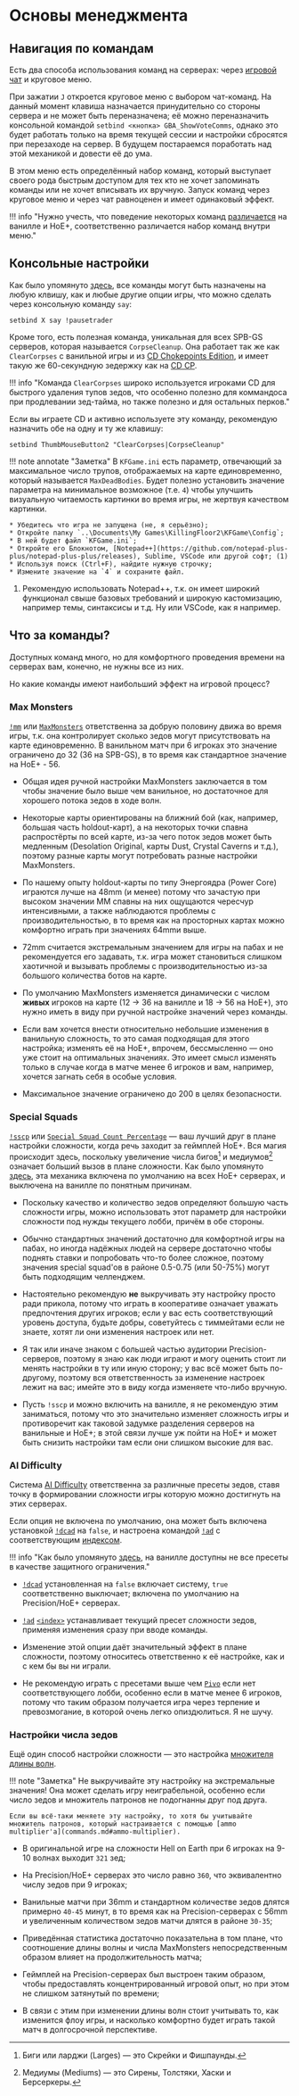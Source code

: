 # Основы менеджмента

## Навигация по командам

Есть два способа использования команд на серверах: через [игровой чат](commands.md) и круговое меню.

При зажатии `J` откроется круговое меню с выбором чат-команд. На данный момент клавиша назначается принудительно со стороны сервера и не может быть переназначена; её можно переназначить консольной командой `setbind <кнопка> GBA_ShowVoteComms`, однако это будет работать только на время текущей сессии и настройки сбросятся при перезаходе на сервер. В будущем постараемся поработать над этой механикой и довести её до ума.

В этом меню есть определённый набор команд, который выступает своего рода быстрым доступом для тех кто не хочет запоминать команды или не хочет вписывать их вручную. Запуск команд через круговое меню и через чат равноценен и имеет одинаковый эффект.

!!! info "Нужно учесть, что поведение некоторых команд [различается](authoritylevels.md#authority-levels) на ванилле и HoE+, соответственно различается набор команд внутри меню."

## Консольные настройки

Как было упомянуто [здесь](commands.md), все команды могут быть назначены на любую клвишу, как и любые другие опции игры, что можно сделать через консольную команду `say`:

`setbind X say !pausetrader`

Кроме того, есть полезная команда, уникальная для всех SPB-GS серверов, которая называется `CorpseCleanup`. Она работает так же как `ClearCorpses` с ванильной игры и из [CD Chokepoints Edition](https://steamcommunity.com/sharedfiles/filedetails/?id=2052571175), и имеет такую же 60-секундную зедержку как на [CD CP](https://steamcommunity.com/sharedfiles/filedetails/?id=2052571175).

!!! info "Команда `ClearCorpses` широко используется игроками CD для быстрого удаления тупов зедов, что особенно полезно для коммандоса при продлевании зед-тайма, но также полезно и для остальных перков."

Если вы играете CD и активно используете эту команду, рекомендую назначить обе на одну и ту же клавишу:

`setbind ThumbMouseButton2 "ClearCorpses|CorpseCleanup"`

!!! note annotate "Заметка"
    В `KFGame.ini` есть параметр, отвечающий за максимальное число трупов, отображаемых на карте единовременно, который называется `MaxDeadBodies`. Будет полезно установить значение параметра на минимальное возможное (т.е. `4`) чтобы улучшить визуальную читаемость картинки во время игры, не жертвуя качеством картинки.
	
	* Убедитесь что игра не запущена (не, я серьёзно);
	* Откройте папку `..\Documents\My Games\KillingFloor2\KFGame\Config`;
	* В ней будет файл `KFGame.ini`;
	* Откройте его Блокнотом, [Notepad++](https://github.com/notepad-plus-plus/notepad-plus-plus/releases), Sublime, VSCode или другой софт; (1)
	* Используя поиск (Ctrl+F), найдите нужную строчку;
	* Измените значение на `4` и сохраните файл.
1.  Рекомендую использовать Notepad++, т.к. он имеет широкий функционал свыше базовых требований и широкую кастомизацию, например темы, синтаксисы и т.д. Ну или VSCode, как я например.

## Что за команды?

Доступных команд много, но для комфортного проведения времени на серверах вам, конечно, не нужны все из них.

Но какие команды имеют наибольший эффект на игровой процесс?

### Max Monsters

[`!mm`](commands.md#max-monsters) или [`MaxMonsters`](commands.md#max-monsters) ответственна за добрую половину движа во время игры, т.к. она контролирует сколько зедов могут присутствовать на карте единовременно.
В ванильном матч при 6 игроках это значение ограничено до 32 (36 на SPB-GS), в то время как стандартное значение на HoE+ - 56.

* Общая идея ручной настройки MaxMonsters заключается в том чтобы значение было выше чем ванильное, но достаточное для хорошего потока зедов в ходе волн. 
  
* Некоторые карты ориентированы на ближний бой (как, например, большая часть holdout-карт), а на некоторых точки спавна распростёрты по всей карте, из-за чего поток зедов может быть медленным (Desolation Original, карты Dust, Crystal Caverns и т.д.), поэтому разные карты могут потребовать разные настройки MaxMonsters.

* По нашему опыту holdout-карты по типу Энергоядра (Power Core) играются лучше на 48mm (и менее) потому что зачастую при высоком значении MM спавны на них ощущаются чересчур интенсивными, а также наблюдаются проблемы с производительностью, в то время как на просторных картах можно комфортно играть при значениях 64mmи выше.

* 72mm считается экстремальным значением для игры на пабах и не рекомендуется его задавать, т.к. игра может становиться слишком хаотичной и вызывать проблемы с производительностью из-за большого количества ботов на карте.

* По умолчанию MaxMonsters изменяется динамически с числом __живых__ игроков на карте (12 -> 36 на ванилле и 18 -> 56 на HoE+), это нужно иметь в виду при ручной настройке значений через команды.

* Если вам хочется внести относительно небольшие изменения в ванильную сложность, то это самая подходящая для этого настройка; изменять её на HoE+, впрочем, бессмысленно — оно уже стоит на оптимальных значениях. Это имеет смысл изменять только в случае когда в матче менее 6 игроков и вам, например, хочется загнать себя в особые условия.

* Максимальное значение ограничено до 200 в целях безопасности.

### Special Squads

[`!sscp`](commands.md#special-squad-count-pct) или [`Special Squad Count Percentage`](commands.md#special-squad-count-pct) — ваш лучший друг в плане настройки сложности, когда речь заходит за геймплей HoE+.
Вся магия происходит здесь, поскольку увеличение числа бигов[^2] и медиумов[^1] означает больший вызов в плане сложности. Как было упомянуто [здесь](customspawns.md), эта механика включена по умолчанию на всех HoE+ серверах, и выключена на ванилле по понятным причинам.

* Поскольку качество и количество зедов определяют большую часть сложности игры, можно использовать этот параметр для настройки сложности под нужды текущего лобби, причём в обе стороны.

* Обычно стандартных значений достаточно для комфортной игры на пабах, но иногда надёжных людей на сервере достаточно чтобы поднять ставки и попробовать что-то более сложное, поэтому значения special squad'ов в районе 0.5-0.75 (или 50-75%) могут быть подходящим челленджем.

* Настоятельно рекомендую __не__ выкручивать эту настройку просто ради прикола, потому что играть в кооперативе означает уважать предпочтения других игроков; если у вас есть соответствующий уровень доступа, будьте добры, советуйтесь с тиммейтами если не знаете, хотят ли они изменения настроек или нет. 

* Я так или иначе знаком с большей частью аудитории Precision-серверов, поэтому я знаю как люди играют и могу оценить стоит ли менять настройки в ту или иную сторону; у вас всё может быть по-другому, поэтому вся ответственность за изменение настроек лежит на вас; имейте это в виду когда изменяете что-либо вручную.

* Пусть `!sscp` и можно включить на ванилле, я не рекомендую этим заниматься, потому что это значительно изменяет сложность игры и противоречит как таковой задумке разделения серверов на ванильные и HoE+; в этой связи лучше уж пойти на HoE+ и может быть снизить настройки там если они слишком высокие для вас.

### AI Difficulty

Система [AI Difficulty](aidifficulty.md) ответственна за различные пресеты зедов, ставя точку в формировании сложности игры которую можно достигнуть на этих серверах.

Если опция не включена по умолчанию, она может быть включена установкой [`!dcad`](commands.md#disable-custom-ai-difficulty) на `false`, и настроена командой [`!ad`](commands.md#ai-difficulty) с соответствующим [индексом](aidifficulty.md#available-presets).

!!! info "Как было упомянуто [здесь](aidifficulty.md#available-presets), на ванилле доступны не все пресеты в качестве защитного ограничения."

* [`!dcad`](commands.md#disable-custom-ai-difficulty) установленная на `false` включает систему, `true` соответственно выключает; включена по умолчанию на Precision/HoE+ серверах.

* [`!ad`](commands.md#ai-difficulty) [`<index>`](aidifficulty.md#available-presets) устанавливает текущий пресет сложности зедов, применяя изменения сразу при вводе команды.

* Изменение этой опции даёт значительный эффект в плане сложности, поэтому относитесь ответственно к её настройке, как и с кем бы вы ни играли.

* Не рекомендую играть с пресетами выше чем [`Pivo`](aidifficulty.md#ai-difficulty-presets) если нет соответствующего лобби, особенно если в матче менее 6 игроков, потому что таким образом получается игра через терпение и превозмогание, в которой очень легко опиздюлиться. Я не шучу.

### Настройки числа зедов

Ещё один способ настройки сложности — это настройка [множителя длины волн](commands.md#wave-size-multiplier).

!!! note "Заметка"
	Не выкручивайте эту настройку на экстремальные значения! Она может сделать игру неиграбельной, особенно если число зедов и множитель патронов не подогнанны друг под друга.

	Если вы всё-таки меняете эту настройку, то хотя бы учитывайте множитель патронов, который настраивается с помощью [ammo multiplier'а](commands.md#ammo-multiplier).

* В оригинальной игре на сложности Hell on Earth при 6 игроках на 9-10 волнах выходит `321` зед;

* На Precision/HoE+ серверах это число равно `360`, что эквивалентно числу зедов при 9 игроках;

* Ванильные матчи при 36mm и стандартном количестве зедов длятся примерно `40-45` минут, в то время как на Precision-серверах с 56mm и увеличенным количеством зедов матчи длятся в районе `30-35`;

* Приведённая статистика достаточно показательна в том плане, что соотношение длины волны и числа MaxMonsters непосредственным образом влияет на продолжительность матча;

* Геймплей на Precision-серверах был выстроен таким образом, чтобы предоставлять концентрированный игровой опыт, но при этом не слишком затянутый по времени;

* В связи с этим при изменении длины волн стоит учитывать то, как изменится флоу игры, и насколько комфортно будет играть такой матч в долгосрочной перспективе.

[^1]: Медиумы (Mediums) — это Сирены, Толстяки, Хаски и Берсеркеры.
[^2]: Биги или ларджи (Larges) — это Скрейки и Фишпаунды.